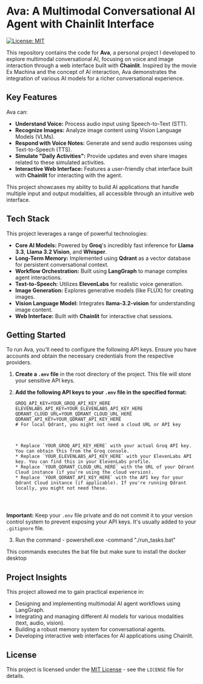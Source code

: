 # Ava: A Multimodal Conversational AI Agent with Chainlit Interface

[![License: MIT](https://img.shields.io/badge/License-MIT-yellow.svg)](https://opensource.org/licenses/MIT)

This repository contains the code for **Ava**, a personal project I developed to explore multimodal conversational AI, focusing on voice and image interaction through a web interface built with **Chainlit**. Inspired by the movie Ex Machina and the concept of AI interaction, Ava demonstrates the integration of various AI models for a richer conversational experience.

## Key Features

Ava can:

* **Understand Voice:** Process audio input using Speech-to-Text (STT).
* **Recognize Images:** Analyze image content using Vision Language Models (VLMs).
* **Respond with Voice Notes:** Generate and send audio responses using Text-to-Speech (TTS).
* **Simulate "Daily Activities":** Provide updates and even share images related to these simulated activities.
* **Interactive Web Interface:** Features a user-friendly chat interface built with **Chainlit** for interacting with the agent.

This project showcases my ability to build AI applications that handle multiple input and output modalities, all accessible through an intuitive web interface.


## Tech Stack

This project leverages a range of powerful technologies:

* **Core AI Models:** Powered by **Groq**'s incredibly fast inference for **Llama 3.3**, **Llama 3.2 Vision**, and **Whisper**.
* **Long-Term Memory:** Implemented using **Qdrant** as a vector database for persistent conversational context.
* **Workflow Orchestration:** Built using **LangGraph** to manage complex agent interactions.
* **Text-to-Speech:** Utilizes **ElevenLabs** for realistic voice generation.
* **Image Generation:** Explores generative models (like FLUX) for creating images.
* **Vision Language Model:** Integrates **llama-3.2-vision** for understanding image content.
* **Web Interface:** Built with **Chainlit** for interactive chat sessions.

## Getting Started

To run Ava, you'll need to configure the following API keys. Ensure you have accounts and obtain the necessary credentials from the respective providers.

1.  **Create a `.env` file** in the root directory of the project. This file will store your sensitive API keys.

2.  **Add the following API keys to your `.env` file in the specified format:**

    ```
    GROQ_API_KEY=YOUR_GROQ_API_KEY_HERE
    ELEVENLABS_API_KEY=YOUR_ELEVENLABS_API_KEY_HERE
    QDRANT_CLOUD_URL=YOUR_QDRANT_CLOUD_URL_HERE
    QDRANT_API_KEY=YOUR_QDRANT_API_KEY_HERE
    # For local Qdrant, you might not need a cloud URL or API key



    * Replace `YOUR_GROQ_API_KEY_HERE` with your actual Groq API key. You can obtain this from the Groq console.
    * Replace `YOUR_ELEVENLABS_API_KEY_HERE` with your ElevenLabs API key. You can find this in your ElevenLabs profile.
    * Replace `YOUR_QDRANT_CLOUD_URL_HERE` with the URL of your Qdrant Cloud instance (if you're using the cloud version).
    * Replace `YOUR_QDRANT_API_KEY_HERE` with the API key for your Qdrant Cloud instance (if applicable). If you're running Qdrant locally, you might not need these.




**Important:** Keep your `.env` file private and do not commit it to your version control system to prevent exposing your API keys. It's usually added to your `.gitignore` file.

3. Run the command - powershell.exe -command "./run_tasks.bat" 

This commands executes the bat file but make sure to install the docker desktop

## Project Insights

This project allowed me to gain practical experience in:

* Designing and implementing multimodal AI agent workflows using LangGraph.
* Integrating and managing different AI models for various modalities (text, audio, vision).
* Building a robust memory system for conversational agents.
* Developing interactive web interfaces for AI applications using Chainlit.

## License

This project is licensed under the [MIT License](LICENSE) - see the `LICENSE` file for details.